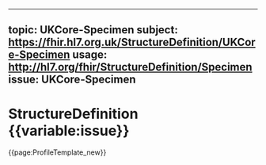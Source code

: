 
---
topic: UKCore-Specimen
subject: https://fhir.hl7.org.uk/StructureDefinition/UKCore-Specimen
usage: http://hl7.org/fhir/StructureDefinition/Specimen
issue: UKCore-Specimen
---
              
# StructureDefinition {{variable:issue}}

<nocheck>
{{page:ProfileTemplate_new}}
</nocheck>

